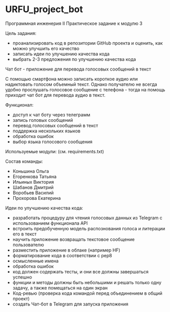 # URFU_project_bot

Программная инженерия II
Практическое задание к модулю 3

Цель задания:
 - проанализировать код в репозитории GitHub проекта и оценить, как можно улучшить его качество
 - записать идеи по улучшению качества кода
 - выбрать 2-3 предложения по улучшению качества кода


Чат бот - приложение для перевода голосовых сообщений в текст

С помощью смартфона можно записать короткое аудио или надиктовать голосом объемный текст.
Однако получателю не всегда удобно прослушать голосовое сообщение с телефона - тогда на помощь приходит чат бот 
для перевода аудио в текст.


Функционал:
 - доступ к чат боту через телеграмм
 - запись головых сообщений
 - перевод голосовых сообщений в текст
 - поддержка нескольких языков
 - обработка ошибок
 - выбор языка голосового сообщения

Используемые модули: (см. requirements.txt)

Состав команды:
 - Коньшина Ольга 
 - Егоренкова Татьяна
 - Ильиных Виктория
 - Шабанов Дмитрий
 - Воробьев Василий
 - Прохорова Екатерина

Идеи по улучшению качества кода:
 - разработать процедуру для чтения голосовых данных из Telegram с использованием функционала API
 - встроить предобученную модель распознования голоса и литерации его в текст
 - научить приложение возвращать текстовое сообщение пользователю
 - разместить приложение в облаке (например HF)
 - форматирование кода в соответствии с pep8
 - осмысленные имена
 - обработка ошибок
 - код должен содержать тесты, и они все должны завершаться успешно
 - функции и методы должны быть небольшими и решать только одну задачу, а также помещаться на один экран
 - Код-ревью (проверка кода командой перед объединением в общий проект)
 - создать Чат-бот в Telegram для запуска приложения
 
